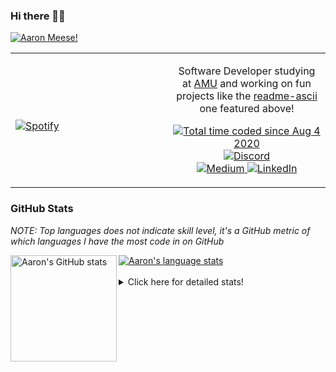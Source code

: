 ### Hi there 👋🏻
[![Aaron Meese!](https://user-images.githubusercontent.com/17814535/88975338-a2aabf00-d27f-11ea-963f-8a19608716b4.png)](https://github.com/ajmeese7/readme-ascii "README ASCII")

<!-- Modified from project here: https://github.com/novatorem/novatorem -->
<table width="100%"> 
  <tr>
  <td width="50%">
      
&nbsp; <br> [![Spotify](https://ajmeese7.vercel.app/api/spotify)](https://open.spotify.com/user/ajmeese)

  </td>
  <td width="50%">
    <p align="center">
    Software Developer studying at <a href="https://www.amu.apus.edu/">AMU</a> and working on fun 
    projects like the <a href="https://github.com/ajmeese7/readme-ascii">readme-ascii</a> one featured above!
    </p>
    <p align="center">
      <a href="https://wakatime.com/@f726891d-3b02-46cd-9b60-e8c59f9e2b14">
        <img src="https://wakatime.com/badge/user/f726891d-3b02-46cd-9b60-e8c59f9e2b14.svg" alt="Total time coded since Aug 4 2020" title="WakaTime" />
      </a>
      <a href="http://link.aaronmeese.com/discord">
        <img src="https://img.shields.io/badge/discord-ajmeese7%234835-369?style=flat-square&logo=discord&logoColor=white&color=purple" alt="Discord" title="Discord">
      </a>
      <br />
      <a href="https://link.aaronmeese.com/medium">
        <img src="https://img.shields.io/badge/medium-ajmeese7-1DB954?style=flat-square&logo=medium&logoColor=white" alt="Medium" title="Medium">
      </a>
      <a href="https://link.aaronmeese.com/linkedin">
        <img src="https://img.shields.io/badge/linkedIn-aaronmeese-1DB954?style=flat-square&logo=linkedin&logoColor=white&color=blue" alt="LinkedIn" title="LinkedIn">
      </a>
    </p>
  </td>

</table>

[//]: <> (The `&nbsp;` is to have Aphelion take up more space)

### GitHub Stats ###
*NOTE: Top languages does not indicate skill level, it's a GitHub metric of which languages I have the most code in on GitHub*

<a href="https://profile-summary-for-github.com/user/ajmeese7">
  <img align="left" height="170px" src="https://github-readme-stats.vercel.app/api?username=ajmeese7&show_icons=true&line_height=27&count_private=true&include_all_commits=true" alt="Aaron's GitHub stats"/>
  <img src="https://github-readme-stats.vercel.app/api/top-langs/?username=ajmeese7&hide_langs_below=5&layout=compact" alt="Aaron's language stats"/>
</a>

<br />
<br />
<details>
<summary>Click here for detailed stats!</summary>

### :zap: Recent Activity
<!--START_SECTION:activity-->
1. 🗣 Commented on [#1577](https://github.com/spicetify/spicetify-cli/issues/1577) in [spicetify/spicetify-cli](https://github.com/spicetify/spicetify-cli)
2. 🗣 Commented on [#2109](https://github.com/JanDeDobbeleer/oh-my-posh/issues/2109) in [JanDeDobbeleer/oh-my-posh](https://github.com/JanDeDobbeleer/oh-my-posh)
3. ❗️ Opened issue [#2109](https://github.com/JanDeDobbeleer/oh-my-posh/issues/2109) in [JanDeDobbeleer/oh-my-posh](https://github.com/JanDeDobbeleer/oh-my-posh)
4. 🎉 Merged PR [#73](https://github.com/ajmeese7/aaronmeese.com/pull/73) in [ajmeese7/aaronmeese.com](https://github.com/ajmeese7/aaronmeese.com)
5. ❌ Closed PR [#72](https://github.com/ajmeese7/aaronmeese.com/pull/72) in [ajmeese7/aaronmeese.com](https://github.com/ajmeese7/aaronmeese.com)
<!--END_SECTION:activity-->

### 🧐 Waka Stats
<!--START_SECTION:waka-->
![Code Time](http://img.shields.io/badge/Code%20Time-969%20hrs%2037%20mins-blue)

**🐱 My GitHub Data** 

> 🏆 556 Contributions in the Year 2022
 > 
> 📦 357.1 kB Used in GitHub's Storage 
 > 
> 💼 Opted to Hire
 > 
> 📜 71 Public Repositories 
 > 
> 🔑 27 Private Repositories  
 > 
**I'm an Early 🐤** 

```text
🌞 Morning    270 commits    ██████░░░░░░░░░░░░░░░░░░░   25.19% 
🌆 Daytime    395 commits    █████████░░░░░░░░░░░░░░░░   36.85% 
🌃 Evening    394 commits    █████████░░░░░░░░░░░░░░░░   36.75% 
🌙 Night      13 commits     ░░░░░░░░░░░░░░░░░░░░░░░░░   1.21%

```
📅 **I'm Most Productive on Tuesday** 

```text
Monday       119 commits    ██░░░░░░░░░░░░░░░░░░░░░░░   11.1% 
Tuesday      183 commits    ████░░░░░░░░░░░░░░░░░░░░░   17.07% 
Wednesday    135 commits    ███░░░░░░░░░░░░░░░░░░░░░░   12.59% 
Thursday     153 commits    ███░░░░░░░░░░░░░░░░░░░░░░   14.27% 
Friday       124 commits    ███░░░░░░░░░░░░░░░░░░░░░░   11.57% 
Saturday     176 commits    ████░░░░░░░░░░░░░░░░░░░░░   16.42% 
Sunday       182 commits    ████░░░░░░░░░░░░░░░░░░░░░   16.98%

```


📊 **This Week I Spent My Time On** 

```text
⌚︎ Time Zone: America/New_York

💬 Programming Languages: 
Bash                     9 hrs 52 mins       ███████████████░░░░░░░░░░   59.66% 
Markdown                 2 hrs 4 mins        ███░░░░░░░░░░░░░░░░░░░░░░   12.51% 
JavaScript               1 hr 40 mins        ██░░░░░░░░░░░░░░░░░░░░░░░   10.13% 
Other                    52 mins             █░░░░░░░░░░░░░░░░░░░░░░░░   5.34% 
JSON                     38 mins             █░░░░░░░░░░░░░░░░░░░░░░░░   3.84%

🐱‍💻 Projects: 
aaronmeese.com           12 hrs 31 mins      ███████████████████░░░░░░   75.73% 
nginx                    2 hrs 23 mins       ███░░░░░░░░░░░░░░░░░░░░░░   14.46% 
vault                    32 mins             ░░░░░░░░░░░░░░░░░░░░░░░░░   3.3% 
aaronmeese.dev           27 mins             ░░░░░░░░░░░░░░░░░░░░░░░░░   2.81% 
karameese.com            14 mins             ░░░░░░░░░░░░░░░░░░░░░░░░░   1.47%

```

**I Mostly Code in JavaScript** 

```text
JavaScript               32 repos            ████████████░░░░░░░░░░░░░   50.0% 
HTML                     9 repos             ███░░░░░░░░░░░░░░░░░░░░░░   14.06% 
Python                   5 repos             ██░░░░░░░░░░░░░░░░░░░░░░░   7.81% 
Java                     4 repos             █░░░░░░░░░░░░░░░░░░░░░░░░   6.25% 
CSS                      3 repos             █░░░░░░░░░░░░░░░░░░░░░░░░   4.69%

```



 Last Updated on 20/04/2022 00:09:47 UTC
<!--END_SECTION:waka-->
</details>
